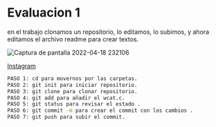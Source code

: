 
<h1>Evaluacion 1</h1>

en el trabajo clonamos un repositorio, lo editamos, lo subimos, y ahora editamos el archivo readme para crear textos.

![Captura de pantalla 2022-04-18 232106](https://user-images.githubusercontent.com/79534161/184757659-3cb12c47-3aa3-48be-85b2-aad42e763426.jpg)

[Instagram](https://www.instagram.com/samuelkuger465/?hl=es)

```sh
PASO 1: cd para movernos por las carpetas.
PASO 2: git init para iniciar repositorio.
PASO 3: git clone para clonar repositorio.
PASO 4: git add para añadir el wcat.c.
PASO 5: git status para revisar el estado .
PASO 6: git commit -m para crear el commit con los cambios .
PASO 7: git push para subir el commit.
```

